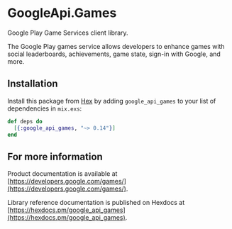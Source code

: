 # GoogleApi.Games

Google Play Game Services client library.

The Google Play games service allows developers to enhance games with social leaderboards,
    achievements, game state, sign-in with Google, and more.

## Installation

Install this package from [Hex](https://hex.pm) by adding
`google_api_games` to your list of dependencies in `mix.exs`:

```elixir
def deps do
  [{:google_api_games, "~> 0.14"}]
end
```

## For more information

Product documentation is available at [https://developers.google.com/games/](https://developers.google.com/games/).

Library reference documentation is published on Hexdocs at
[https://hexdocs.pm/google_api_games](https://hexdocs.pm/google_api_games).

